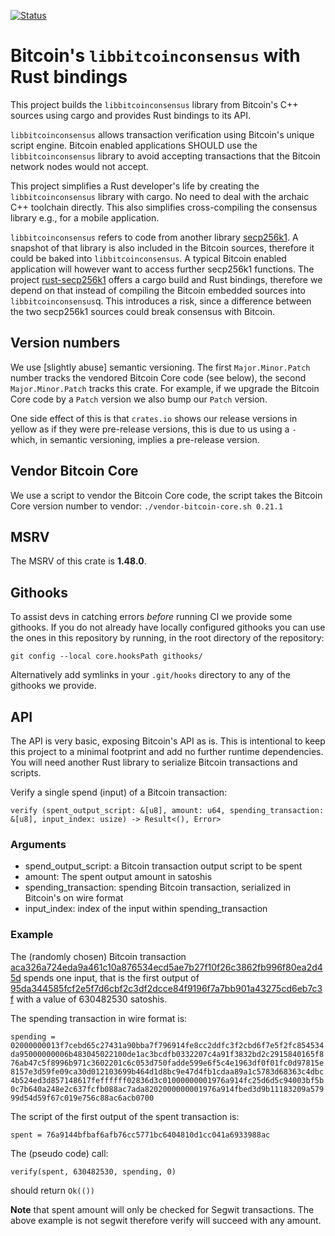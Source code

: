 [![Status](https://travis-ci.org/rust-bitcoin/rust-bitcoinconsensus.png?branch=master)](https://travis-ci.org/rust-bitcoin/rust-bitcoinconsensus)

# Bitcoin's `libbitcoinconsensus` with Rust bindings

This project builds the `libbitcoinconsensus` library from Bitcoin's C++ sources using cargo and provides Rust bindings to its API.

`libbitcoinconsensus` allows transaction verification using Bitcoin's unique script engine.
Bitcoin enabled applications SHOULD use the `libbitcoinconsensus` library to avoid accepting transactions that the Bitcoin network nodes would not accept.

This project simplifies a Rust developer's life by creating the `libbitcoinconsensus` library with cargo.
No need to deal with the archaic C++ toolchain directly.
This also simplifies cross-compiling the consensus library e.g., for a mobile application.

`libbitcoinconsensus` refers to code from another library [secp256k1](https://github.com/bitcoin-core/secp256k1).
A snapshot of that library is also included in the Bitcoin sources, therefore it could be baked into `libbitcoinconsensus`.
A typical Bitcoin enabled application will however want to access further secp256k1 functions.
The project [rust-secp256k1](https://github.com/rust-bitcoin/rust-secp256k1) offers a cargo build and Rust bindings, therefore we depend on that instead of compiling the Bitcoin embedded sources into `libbitcoinconsensus`q.
This introduces a risk, since a difference between the two secp256k1 sources could break consensus with Bitcoin.


## Version numbers

We use [slightly abuse] semantic versioning. The first `Major.Minor.Patch` number tracks the vendored Bitcoin Core code (see below), the second `Major.Minor.Patch` tracks this crate. 
For example, if we upgrade the Bitcoin Core code by a `Patch` version we also bump our `Patch` version.

One side effect of this is that `crates.io` shows our release versions in yellow as if they were pre-release versions, this is due to us using a `-` which, in semantic versioning, implies a pre-release version.


## Vendor Bitcoin Core

We use a script to vendor the Bitcoin Core code, the script takes the
Bitcoin Core version number to vendor: `./vendor-bitcoin-core.sh 0.21.1`


## MSRV

The MSRV of this crate is **1.48.0**.


## Githooks

To assist devs in catching errors _before_ running CI we provide some githooks. If you do not
already have locally configured githooks you can use the ones in this repository by running, in the
root directory of the repository:
```
git config --local core.hooksPath githooks/
```

Alternatively add symlinks in your `.git/hooks` directory to any of the githooks we provide.


## API

The API is very basic, exposing Bitcoin's API as is.
This is intentional to keep this project to a minimal footprint and add no further runtime dependencies.
You will need another Rust library to serialize Bitcoin transactions and scripts.

Verify a single spend (input) of a Bitcoin transaction:

`
verify (spent_output_script: &[u8], amount: u64, spending_transaction: &[u8], input_index: usize) -> Result<(), Error>
`


### Arguments

 * spend_output_script: a Bitcoin transaction output script to be spent
 * amount: The spent output amount in satoshis
 * spending_transaction: spending Bitcoin transaction, serialized in Bitcoin's on wire format
 * input_index: index of the input within spending_transaction


### Example

The (randomly chosen) Bitcoin transaction [aca326a724eda9a461c10a876534ecd5ae7b27f10f26c3862fb996f80ea2d45d](https://blockchain.info/tx/aca326a724eda9a461c10a876534ecd5ae7b27f10f26c3862fb996f80ea2d45d) spends one input, that is the first output of [95da344585fcf2e5f7d6cbf2c3df2dcce84f9196f7a7bb901a43275cd6eb7c3f](https://blockchain.info/tx/95da344585fcf2e5f7d6cbf2c3df2dcce84f9196f7a7bb901a43275cd6eb7c3f) with a value of 630482530 satoshis.

The spending transaction in wire format is:

`
spending = 02000000013f7cebd65c27431a90bba7f796914fe8cc2ddfc3f2cbd6f7e5f2fc854534da95000000006b483045022100de1ac3bcdfb0332207c4a91f3832bd2c2915840165f876ab47c5f8996b971c3602201c6c053d750fadde599e6f5c4e1963df0f01fc0d97815e8157e3d59fe09ca30d012103699b464d1d8bc9e47d4fb1cdaa89a1c5783d68363c4dbc4b524ed3d857148617feffffff02836d3c01000000001976a914fc25d6d5c94003bf5b0c7b640a248e2c637fcfb088ac7ada8202000000001976a914fbed3d9b11183209a57999d54d59f67c019e756c88ac6acb0700
`

The script of the first output of the spent transaction is:

`
spent = 76a9144bfbaf6afb76cc5771bc6404810d1cc041a6933988ac
`

The (pseudo code) call:

`
verify(spent, 630482530, spending, 0)
`

should return `Ok(())`

**Note** that spent amount will only be checked for Segwit transactions.
The above example is not segwit therefore verify will succeed with any amount.
